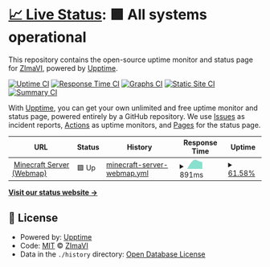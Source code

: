 # [📈 Live Status](https://zimavi.github.io/uptime-webs): <!--live status--> **🟩 All systems operational**

This repository contains the open-source uptime monitor and status page for [ZImaVI](https://zimavi.github.io/uptime-webs), powered by [Upptime](https://github.com/upptime/upptime).

[![Uptime CI](https://github.com/zimavi/uptime-webs/workflows/Uptime%20CI/badge.svg)](https://github.com/zimavi/uptime-webs/actions?query=workflow%3A%22Uptime+CI%22)
[![Response Time CI](https://github.com/zimavi/uptime-webs/workflows/Response%20Time%20CI/badge.svg)](https://github.com/zimavi/uptime-webs/actions?query=workflow%3A%22Response+Time+CI%22)
[![Graphs CI](https://github.com/zimavi/uptime-webs/workflows/Graphs%20CI/badge.svg)](https://github.com/zimavi/uptime-webs/actions?query=workflow%3A%22Graphs+CI%22)
[![Static Site CI](https://github.com/zimavi/uptime-webs/workflows/Static%20Site%20CI/badge.svg)](https://github.com/zimavi/uptime-webs/actions?query=workflow%3A%22Static+Site+CI%22)
[![Summary CI](https://github.com/zimavi/uptime-webs/workflows/Summary%20CI/badge.svg)](https://github.com/zimavi/uptime-webs/actions?query=workflow%3A%22Summary+CI%22)

With [Upptime](https://upptime.js.org), you can get your own unlimited and free uptime monitor and status page, powered entirely by a GitHub repository. We use [Issues](https://github.com/zimavi/uptime-webs/issues) as incident reports, [Actions](https://github.com/zimavi/uptime-webs/actions) as uptime monitors, and [Pages](https://zimavi.github.io/uptime-webs) for the status page.

<!--start: status pages-->
<!-- This summary is generated by Upptime (https://github.com/upptime/upptime) -->
<!-- Do not edit this manually, your changes will be overwritten -->
<!-- prettier-ignore -->
| URL | Status | History | Response Time | Uptime |
| --- | ------ | ------- | ------------- | ------ |
| <img alt="" src="https://icons.duckduckgo.com/ip3/62911.ico" height="13"> [Minecraft Server (Webmap)](father-sweet.gl.at.ply.gg:62911) | 🟩 Up | [minecraft-server-webmap.yml](https://github.com/zimavi/uptime-webs/commits/HEAD/history/minecraft-server-webmap.yml) | <details><summary><img alt="Response time graph" src="./graphs/minecraft-server-webmap/response-time-week.png" height="20"> 891ms</summary><br><a href="https://status.zimavi.net.ua/history/minecraft-server-webmap"><img alt="Response time 891" src="https://img.shields.io/endpoint?url=https%3A%2F%2Fraw.githubusercontent.com%2Fzimavi%2Fuptime-webs%2FHEAD%2Fapi%2Fminecraft-server-webmap%2Fresponse-time.json"></a><br><a href="https://status.zimavi.net.ua/history/minecraft-server-webmap"><img alt="24-hour response time 891" src="https://img.shields.io/endpoint?url=https%3A%2F%2Fraw.githubusercontent.com%2Fzimavi%2Fuptime-webs%2FHEAD%2Fapi%2Fminecraft-server-webmap%2Fresponse-time-day.json"></a><br><a href="https://status.zimavi.net.ua/history/minecraft-server-webmap"><img alt="7-day response time 891" src="https://img.shields.io/endpoint?url=https%3A%2F%2Fraw.githubusercontent.com%2Fzimavi%2Fuptime-webs%2FHEAD%2Fapi%2Fminecraft-server-webmap%2Fresponse-time-week.json"></a><br><a href="https://status.zimavi.net.ua/history/minecraft-server-webmap"><img alt="30-day response time 891" src="https://img.shields.io/endpoint?url=https%3A%2F%2Fraw.githubusercontent.com%2Fzimavi%2Fuptime-webs%2FHEAD%2Fapi%2Fminecraft-server-webmap%2Fresponse-time-month.json"></a><br><a href="https://status.zimavi.net.ua/history/minecraft-server-webmap"><img alt="1-year response time 891" src="https://img.shields.io/endpoint?url=https%3A%2F%2Fraw.githubusercontent.com%2Fzimavi%2Fuptime-webs%2FHEAD%2Fapi%2Fminecraft-server-webmap%2Fresponse-time-year.json"></a></details> | <details><summary><a href="https://status.zimavi.net.ua/history/minecraft-server-webmap">61.58%</a></summary><a href="https://status.zimavi.net.ua/history/minecraft-server-webmap"><img alt="All-time uptime 61.58%" src="https://img.shields.io/endpoint?url=https%3A%2F%2Fraw.githubusercontent.com%2Fzimavi%2Fuptime-webs%2FHEAD%2Fapi%2Fminecraft-server-webmap%2Fuptime.json"></a><br><a href="https://status.zimavi.net.ua/history/minecraft-server-webmap"><img alt="24-hour uptime 61.58%" src="https://img.shields.io/endpoint?url=https%3A%2F%2Fraw.githubusercontent.com%2Fzimavi%2Fuptime-webs%2FHEAD%2Fapi%2Fminecraft-server-webmap%2Fuptime-day.json"></a><br><a href="https://status.zimavi.net.ua/history/minecraft-server-webmap"><img alt="7-day uptime 61.58%" src="https://img.shields.io/endpoint?url=https%3A%2F%2Fraw.githubusercontent.com%2Fzimavi%2Fuptime-webs%2FHEAD%2Fapi%2Fminecraft-server-webmap%2Fuptime-week.json"></a><br><a href="https://status.zimavi.net.ua/history/minecraft-server-webmap"><img alt="30-day uptime 61.58%" src="https://img.shields.io/endpoint?url=https%3A%2F%2Fraw.githubusercontent.com%2Fzimavi%2Fuptime-webs%2FHEAD%2Fapi%2Fminecraft-server-webmap%2Fuptime-month.json"></a><br><a href="https://status.zimavi.net.ua/history/minecraft-server-webmap"><img alt="1-year uptime 61.58%" src="https://img.shields.io/endpoint?url=https%3A%2F%2Fraw.githubusercontent.com%2Fzimavi%2Fuptime-webs%2FHEAD%2Fapi%2Fminecraft-server-webmap%2Fuptime-year.json"></a></details>

<!--end: status pages-->

[**Visit our status website →**](https://zimavi.github.io/uptime-webs)

## 📄 License

- Powered by: [Upptime](https://github.com/upptime/upptime)
- Code: [MIT](./LICENSE) © [ZImaVI](https://zimavi.github.io/uptime-webs)
- Data in the `./history` directory: [Open Database License](https://opendatacommons.org/licenses/odbl/1-0/)
